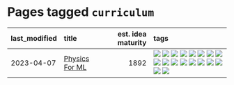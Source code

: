 # Pages tagged `curriculum`

|last_modified|title|est. idea maturity|tags
|:---|:---|---:|:---|
|2023-04-07|[Physics For ML](../physics_for_ml.md)|1892|[![](https://img.shields.io/badge/tag-brownianmotion-394ee4)](../tags/brownianmotion.md) [![](https://img.shields.io/badge/tag-curriculum-cc5ed7)](../tags/curriculum.md) [![](https://img.shields.io/badge/tag-curvature-dd597e)](../tags/curvature.md) [![](https://img.shields.io/badge/tag-education-e8ae48)](../tags/education.md) [![](https://img.shields.io/badge/tag-eigenvectors-b5ec2c)](../tags/eigenvectors.md) [![](https://img.shields.io/badge/tag-gaugetheory-f76896)](../tags/gaugetheory.md) [![](https://img.shields.io/badge/tag-grouptheory-0e5ec)](../tags/grouptheory.md) [![](https://img.shields.io/badge/tag-machinelearning-e9b626)](../tags/machinelearning.md) [![](https://img.shields.io/badge/tag-manifolds-36f98)](../tags/manifolds.md) [![](https://img.shields.io/badge/tag-ode-3a9a4f)](../tags/ode.md) [![](https://img.shields.io/badge/tag-optimization-12f6d5)](../tags/optimization.md) [![](https://img.shields.io/badge/tag-pde-d9f12f)](../tags/pde.md) [![](https://img.shields.io/badge/tag-physics-fe76cf)](../tags/physics.md) [![](https://img.shields.io/badge/tag-probabilityfields-8fb3d)](../tags/probabilityfields.md) [![](https://img.shields.io/badge/tag-quantummechanics-8a140)](../tags/quantummechanics.md) [![](https://img.shields.io/badge/tag-relativity-83cbca)](../tags/relativity.md) [![](https://img.shields.io/badge/tag-tensorcalculus-e33481)](../tags/tensorcalculus.md) [![](https://img.shields.io/badge/tag-textbook-b59164)](../tags/textbook.md)|